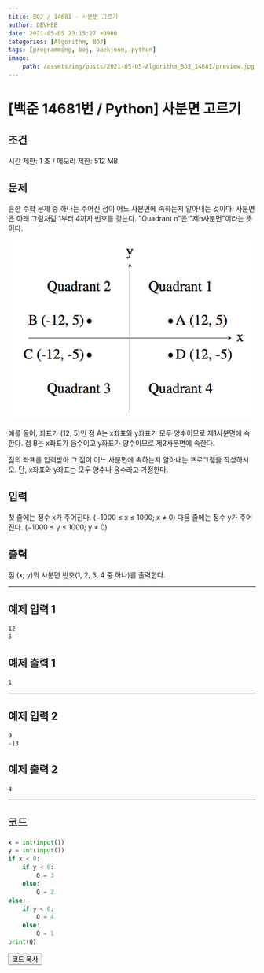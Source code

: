 ```yaml
---
title: BOJ / 14681 - 사분면 고르기
author: DEVHEE
date: 2021-05-05 23:15:27 +0900
categories: [Algorithm, BOJ]
tags: [programming, boj, baekjoon, python]
image:
    path: /assets/img/posts/2021-05-05-Algorithm_BOJ_14681/preview.jpg
---
```


# **[백준 14681번 / Python] 사분면 고르기**

## **조건**

시간 제한: 1 초 / 메모리 제한: 512 MB

## **문제**

흔한 수학 문제 중 하나는 주어진 점이 어느 사분면에 속하는지 알아내는 것이다. 사분면은 아래 그림처럼 1부터 4까지 번호를 갖는다. "Quadrant n"은 "제n사분면"이라는 뜻이다.

![Fig. 1](/assets/img/posts/2021-05-05-Algorithm_BOJ_14681/fig_1.png)

예를 들어, 좌표가 (12, 5)인 점 A는 x좌표와 y좌표가 모두 양수이므로 제1사분면에 속한다. 점 B는 x좌표가 음수이고 y좌표가 양수이므로 제2사분면에 속한다.

점의 좌표를 입력받아 그 점이 어느 사분면에 속하는지 알아내는 프로그램을 작성하시오. 단, x좌표와 y좌표는 모두 양수나 음수라고 가정한다.

## **입력**

첫 줄에는 정수 x가 주어진다. (−1000 ≤ x ≤ 1000; x ≠ 0) 다음 줄에는 정수 y가 주어진다. (−1000 ≤ y ≤ 1000; y ≠ 0)

## **출력**

점 (x, y)의 사분면 번호(1, 2, 3, 4 중 하나)를 출력한다.

---

## **예제 입력 1**

```
12
5
```

## **예제 출력 1**

```
1
```

---

## **예제 입력 2**

```
9
-13
```

## **예제 출력 2**

```
4
```

---

## **코드**

```python
x = int(input())
y = int(input())
if x < 0:
    if y < 0:
        Q = 3
    else:
        Q = 2
else:
    if y < 0:
        Q = 4
    else:
        Q = 1
print(Q)
```

<div id="copycode" style="display: none;">
x = int(input())
y = int(input())
if x < 0:
    if y < 0:
        Q = 3
    else:
        Q = 2
else:
    if y < 0:
        Q = 4
    else:
        Q = 1
print(Q)
</div>

<button onclick="copycode(this.id)">코드 복사</button>